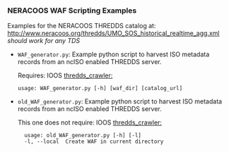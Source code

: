 ### NERACOOS WAF Scripting Examples ###

Examples for the NERACOOS THREDDS catalog at: <http://www.neracoos.org/thredds/UMO_SOS_historical_realtime_agg.xml>  
*should work for any TDS*

* `WAF_generator.py`: Example python script to harvest ISO metadata records from an ncISO enabled THREDDS server.

  Requires: IOOS [thredds_crawler:]( https://github.com/ioos/thredds_crawler)

  `usage: WAF_generator.py [-h] [waf_dir] [catalog_url]`

* `old_WAF_generator.py`: Example python script to harvest ISO metadata records from an ncISO enabled THREDDS server.  

  This one does not require: IOOS [thredds_crawler:]( https://github.com/ioos/thredds_crawler)

  ```
    usage: old_WAF_generator.py [-h] [-l]  
    -l, --local  Create WAF in current directory
  ```
